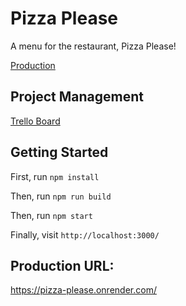 # Pizza Please

A menu for the restaurant, Pizza Please!

[Production](https://pizza-please.onrender.com/)

## Project Management

[Trello Board](https://trello.com/b/eYNDYW9y/pizza-please)

## Getting Started

First, run `npm install`

Then, run `npm run build`

Then, run `npm start`

Finally, visit `http://localhost:3000/`

## Production URL:

https://pizza-please.onrender.com/

